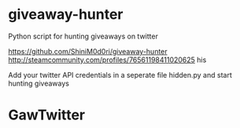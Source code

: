 # giveaway-hunter
Python script for hunting giveaways on twitter

https://github.com/ShiniM0d0ri/giveaway-hunter
http://steamcommunity.com/profiles/76561198411020625
his 

Add your twitter API credentials in a seperate file hidden.py and start hunting giveaways
# GawTwitter
